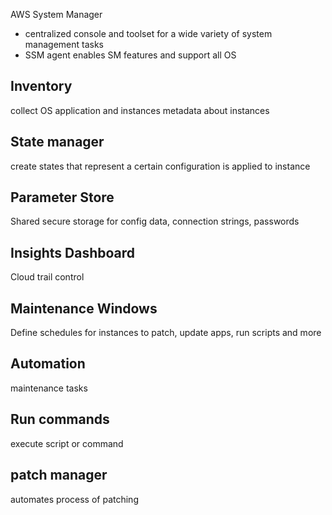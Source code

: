 AWS System Manager
- centralized console and toolset for a wide variety of system management tasks
- SSM agent enables SM features and support all OS

## Inventory
collect OS application and instances metadata about instances

## State manager
create states that represent a certain configuration is applied to instance

## Parameter Store
Shared secure storage for config data, connection strings, passwords

## Insights Dashboard
Cloud trail control

## Maintenance Windows
Define schedules for instances to patch, update apps, run scripts and more

## Automation
maintenance tasks

## Run commands
execute script or command

## patch manager
automates process of patching

